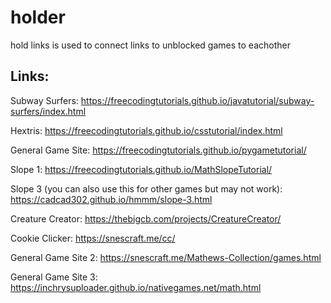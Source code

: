# holder
hold links
is used to connect links to unblocked games to eachother

## Links:

Subway Surfers: https://freecodingtutorials.github.io/javatutorial/subway-surfers/index.html

Hextris: https://freecodingtutorials.github.io/csstutorial/index.html

General Game Site: https://freecodingtutorials.github.io/pygametutorial/

Slope 1: https://freecodingtutorials.github.io/MathSlopeTutorial/

Slope 3 (you can also use this for other games but may not work): https://cadcad302.github.io/hmmm/slope-3.html

Creature Creator: https://thebigcb.com/projects/CreatureCreator/

Cookie Clicker: https://snescraft.me/cc/

General Game Site 2: https://snescraft.me/Mathews-Collection/games.html

General Game Site 3: https://inchrysuploader.github.io/nativegames.net/math.html
